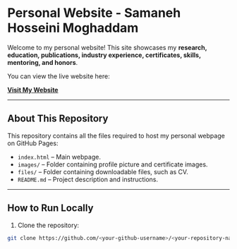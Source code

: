 # Personal Website - Samaneh Hosseini Moghaddam

Welcome to my personal website! This site showcases my **research, education, publications, industry experience, certificates, skills, mentoring, and honors**.  

You can view the live website here:  

[**Visit My Website**](https://<your-github-username>.github.io/<your-repository-name>/)

---

## About This Repository

This repository contains all the files required to host my personal webpage on GitHub Pages:

- `index.html` – Main webpage.
- `images/` – Folder containing profile picture and certificate images.
- `files/` – Folder containing downloadable files, such as CV.
- `README.md` – Project description and instructions.

---

## How to Run Locally

1. Clone the repository:

```bash
git clone https://github.com/<your-github-username>/<your-repository-name>.git
